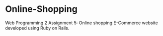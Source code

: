 # Online-Shopping
Web Programming 2 Assignment 5: Online shopping E-Commerce website developed using Ruby on Rails.
